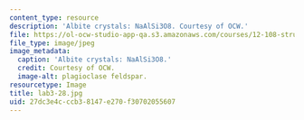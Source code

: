 ```yaml
---
content_type: resource
description: 'Albite crystals: NaAlSi3O8. Courtesy of OCW.'
file: https://ol-ocw-studio-app-qa.s3.amazonaws.com/courses/12-108-structure-of-earth-materials-fall-2004/27dc3e4cccb38147e270f30702055607_lab3-28.jpg
file_type: image/jpeg
image_metadata:
  caption: 'Albite crystals: NaAlSi3O8.'
  credit: Courtesy of OCW.
  image-alt: plagioclase feldspar.
resourcetype: Image
title: lab3-28.jpg
uid: 27dc3e4c-ccb3-8147-e270-f30702055607
---
```

